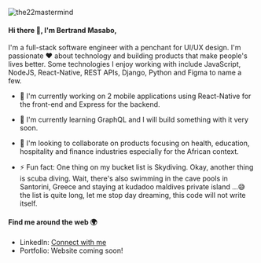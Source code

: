 ![the22mastermind](https://res.cloudinary.com/dhnalykju/image/upload/v1597750535/avatar/bertrand_masabo_p7lpjt.png)

#### Hi there 👋, I'm Bertrand Masabo,
I'm a full-stack software engineer with a penchant for UI/UX design. I'm passionate :heart: about technology and building products that make people's lives better. Some technologies I enjoy working with include JavaScript, NodeJS, React-Native, REST APIs, Django, Python and Figma to name a few.

- 🔭 I'm currently working on 2 mobile applications using React-Native for the front-end and Express for the backend.

- 🌱 I'm currently learning GraphQL and I will build something with it very soon.

- 👯 I'm looking to collaborate on products focusing on health, education, hospitality and finance industries especially for the African context.

- ⚡ Fun fact: One thing on my bucket list is Skydiving. Okay, another thing is scuba diving. Wait, there's also swimming in the cave pools in Santorini, Greece and staying at kudadoo maldives private island ...:sweat_smile: the list is quite long, let me stop day dreaming, this code will not write itself.

#### Find me around the web :earth_africa:

- LinkedIn: [Connect with me](https://www.linkedin.com/in/bertrand-masabo-621ab7b0/)
- Portfolio: Website coming soon!
